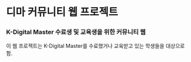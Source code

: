# 디마 커뮤니티 웹 프로젝트

### K-Digital Master 수료생 및 교육생을 위한 커뮤니티 웹

이 웹 프로젝트는 K-Digital Master를 수료했거나 교육받고 있는 학생들을 대상으로 함.

